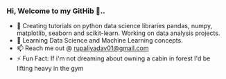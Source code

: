 ### Hi, Welcome to my GitHib 👋..

- 🔭 Creating tutorials on python data science libraries pandas, numpy, matplotlib, seaborn and scikit-learn. Working on data analysis projects.
- 🌱 Learning Data Science and Machine Learning concepts.
- 📫 Reach me out @ rupaliyadav01@gmail.com
- ⚡ Fun Fact: If i'm not dreaming about owning a cabin in forest I'd be lifting heavy in the gym  



<!--
**roop01/roop01** is a ✨ _special_ ✨ repository because its `README.md` (this file) appears on your GitHub profile.

Here are some ideas to get you started:

- 🔭 I’m currently working on ...
- 🌱 I’m currently learning ...
- 👯 I’m looking to collaborate on ...
- 🤔 I’m looking for help with ...
- 💬 Ask me about ...
- 📫 How to reach me: ...
- 😄 Pronouns: ...
- ⚡ Fun fact: ...
-->
